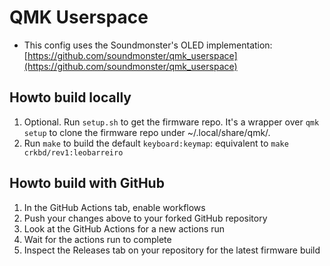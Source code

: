 # QMK Userspace

- This config uses the Soundmonster's OLED implementation:
[https://github.com/soundmonster/qmk_userspace](https://github.com/soundmonster/qmk_userspace)

## Howto build locally

1. Optional. Run `setup.sh` to get the firmware repo. It's a wrapper over
   `qmk setup` to clone the firmware repo under ~/.local/share/qmk/.
1. Run `make` to build the default `keyboard:keymap`: equivalent to `make
   crkbd/rev1:leobarreiro`


## Howto build with GitHub

1. In the GitHub Actions tab, enable workflows
1. Push your changes above to your forked GitHub repository
1. Look at the GitHub Actions for a new actions run
1. Wait for the actions run to complete
1. Inspect the Releases tab on your repository for the latest firmware build

